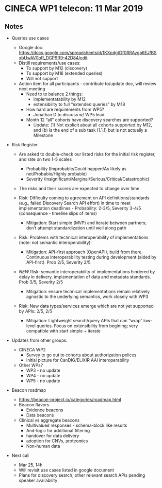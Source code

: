 # CINECA WP1 telecon: 11 Mar 2019

## Notes

* Queries use cases
    - Google doc: https://docs.google.com/spreadsheets/d/1KXpdgtDf0RRAyga6EJfBSxbUwAV0oR_DGP9R9-42D84/edit
    - Distill requirements/use cases:
        - To support by M12 (discovery)
        - To support by M18 (extended queries)
        - Will not support
    - Action item for all participants - contribute to/update doc, will review next meeting
       - Need to to balance 2 things:
           - implementatability by M12
           - extensibility to full “extended queries” by M18 
       - How hard are requirements from WP5?
           - Jonathan D to discuss w/ WP5 lead
       - Month 12 “all” cohorts have discovery searches are supported?
           - Update: (1) Not explicit about all cohorts supported by M12, and (b) is the end of a sub task (1.1.1) but is not actually a Milestone

* Risk Register
    - Are asked to double-check our listed risks for the initial risk register, and rate on two 1-5 scales
        - Probability (Improbable/Could happen/As likely as not/Probable/Highly probable)
        - Severity (Insignificant/Marginal/Serious/Critical/Catastrophic)
    - The risks and their scores are expected to change over time

    - Risk: Difficulty coming to agreement on API definitions/standards (e.g., failed Discovery Search API effort) in time to meet implementation deadlines - Probability: 2-3/5, Severity 3-4/5 (consequence - timeline slips of items)
        - Mitigation: Start simple (MVP) and iterate between partners; don’t attempt standardization until well along path 
    - Risk: Problems with technical interoperability of implementations (note: not semantic interoperability): 
        - Mitigation: API-first approach (OpenAPI), build from there. Continuous interoperability testing during development (aided by API-first). Prob 2/5, Severity 2/5
    - *NEW* Risk: semantic interoperability of implementations hindered by delay in delivery, implementation of data and metadata standards.  Prob 3/5, Severity 2/5
        - Mitigation: ensure technical implementations remain relatively agnostic to the underlying semantics, work closely with WP3
    - Risk: New data types/services emerge which are not yet supported by APIs: 2/5, 2/5
        - Mitigation: Lightweight search/query APIs that can “wrap” low-level queries. Focus on extensibility from begining; very compatible with start simple + iterate

* Updates from other groups:
    - CINECA WP2
        - Survey to go out to cohorts about authorization polices
        - Initial picture for CanDIG/ELIXIR AAI interoperability
    - Other WPs?
        - WP3 - no update
        - WP4 - no update
        - WP5 - no update

* Beacon roadmap
    - https://beacon-project.io/categories/roadmap.html
    - Beacon flavors 
        - Evidence beacons
        - Data beacons
    - Clinical vs aggregate beacons
        - Multivalued responses - schema-block like results
        - And-logic for additional filtering
        - handover for data delivery
        - adoption for CNVs, proteomics
        - Non-human data

* Next call
    - Mar 25, 14h
    - Will revisit use cases listed in google document
    - Plans for discovery search, other relevant search APIs pending speaker availability

